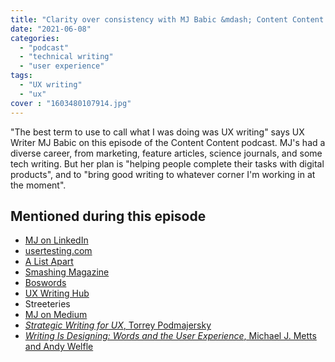 ```yaml
---
title: "Clarity over consistency with MJ Babic &mdash; Content Content podcast"
date: "2021-06-08"
categories:
  - "podcast"
  - "technical writing"
  - "user experience"
tags:
  - "UX writing"
  - "ux"
cover : "1603480107914.jpg"
---
```


"The best term to use to call what I was doing was UX writing" says UX Writer MJ Babic on this episode of the Content Content podcast. MJ's had a diverse career, from marketing, feature articles, science journals, and some tech writing. But her plan is "helping people complete their tasks with digital products", and to "bring good writing to whatever corner I'm working in at the moment".


## Mentioned during this episode


- [MJ on LinkedIn](https://www.linkedin.com/in/maryjeanbabic/)
- [usertesting.com](http://usertesting.com)
- [A List Apart](https://alistapart.com/)
- [Smashing Magazine](https://www.smashingmagazine.com)
- [Boswords](https://www.boswords.org/)
- [UX Writing Hub](https://uxwritinghub.com/)
- Streeteries
- [MJ on Medium](https://mjbabic.medium.com/)
- [_Strategic Writing for UX_, Torrey Podmajersky](https://www.torreypodmajersky.com/)
- [_Writing Is Designing: Words and the User Experience_, Michael J. Metts and Andy Welfle](https://smile.amazon.com/dp/B082J3Z8R1/ref=dp-kindle-redirect?_encoding=UTF8&btkr=1)
